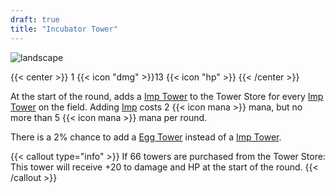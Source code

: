 ```yaml
---
draft: true
title: "Incubator Tower"
---
```


![landscape](/images/towers/towerS_82.png)

{{< center >}}
1 {{< icon "dmg" >}}13 {{< icon "hp" >}}
{{< /center >}}

At the start of the round, adds a [Imp Tower](/towers/imp-tower) to the Tower Store for every [Imp Tower](/towers/imp-tower) on the field. 
Adding [Imp](/towers/imp) costs 2 {{< icon mana >}} mana, but no more than 5 {{< icon mana >}} mana per round. 

There is a 2% chance to add a [Egg Tower](/towers/egg-tower) instead of a [Imp Tower](/towers/imp-tower). 

{{< callout type="info" >}}
If 66 towers are purchased from the Tower Store: 
This tower will receive +20 to damage and HP at the start of the round.
{{< /callout >}}
